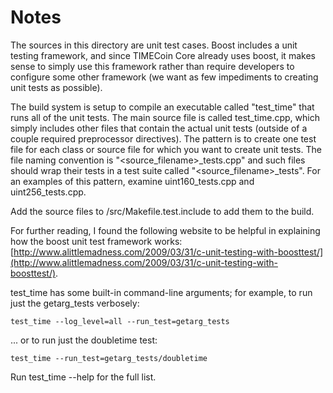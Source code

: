 # Notes
The sources in this directory are unit test cases.  Boost includes a
unit testing framework, and since TIMECoin Core already uses boost, it makes
sense to simply use this framework rather than require developers to
configure some other framework (we want as few impediments to creating
unit tests as possible).

The build system is setup to compile an executable called "test_time"
that runs all of the unit tests.  The main source file is called
test_time.cpp, which simply includes other files that contain the
actual unit tests (outside of a couple required preprocessor
directives).  The pattern is to create one test file for each class or
source file for which you want to create unit tests.  The file naming
convention is "<source_filename>_tests.cpp" and such files should wrap
their tests in a test suite called "<source_filename>_tests".  For an
examples of this pattern, examine uint160_tests.cpp and
uint256_tests.cpp.

Add the source files to /src/Makefile.test.include to add them to the build.

For further reading, I found the following website to be helpful in
explaining how the boost unit test framework works:
[http://www.alittlemadness.com/2009/03/31/c-unit-testing-with-boosttest/](http://www.alittlemadness.com/2009/03/31/c-unit-testing-with-boosttest/).

test_time has some built-in command-line arguments; for
example, to run just the getarg_tests verbosely:

    test_time --log_level=all --run_test=getarg_tests

... or to run just the doubletime test:

    test_time --run_test=getarg_tests/doubletime

Run  test_time --help   for the full list.

